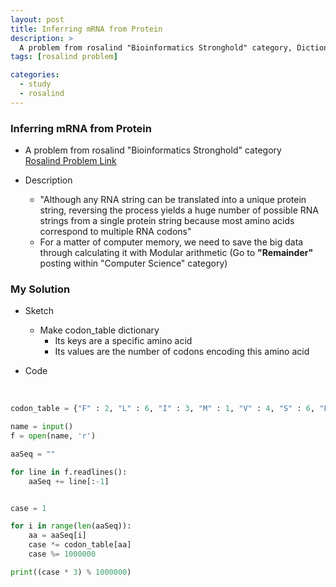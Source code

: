 ```yaml
---
layout: post
title: Inferring mRNA from Protein
description: >
  A problem from rosalind "Bioinformatics Stronghold" category, Dictionary, Module
tags: [rosalind problem]

categories:
  - study
  - rosalind
---
```

### Inferring mRNA from Protein
* A problem from rosalind "Bioinformatics Stronghold" category<br>
[Rosalind Problem Link](https://rosalind.info/problems/mrna/)

* Description
  * "Although any RNA string can be translated into a unique protein string, reversing the process yields a huge number of possible RNA strings from a single protein string because most amino acids correspond to multiple RNA codons"
  * For a matter of computer memory, we need to save the big data through calculating it with Modular arithmetic (Go to **"Remainder"** posting within "Computer Science" category)

### My Solution
* Sketch
  * Make codon_table dictionary
    * Its keys are a specific amino acid
    * Its values are the number of codons encoding this amino acid

* Code

<br>

~~~python
codon_table = {"F" : 2, "L" : 6, "I" : 3, "M" : 1, "V" : 4, "S" : 6, "P" : 4, "T" : 4, "A" : 4, "Y" : 2, "H" : 2, "Q" : 2, "N" : 2, "K" : 2, "D" : 2, "E" : 2, "C" : 2, "W" : 1, "R" : 6, "G" : 4}

name = input()
f = open(name, 'r')

aaSeq = ""

for line in f.readlines():
    aaSeq += line[:-1]


case = 1

for i in range(len(aaSeq)):
    aa = aaSeq[i]
    case *= codon_table[aa]
    case %= 1000000

print((case * 3) % 1000000)
~~~
